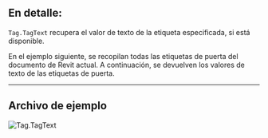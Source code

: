 ## En detalle:
`Tag.TagText` recupera el valor de texto de la etiqueta especificada, si está disponible.

En el ejemplo siguiente, se recopilan todas las etiquetas de puerta del documento de Revit actual. A continuación, se devuelven los valores de texto de las etiquetas de puerta.
___
## Archivo de ejemplo

![Tag.TagText](./Revit.Elements.Tag.TagText_img.jpg)

